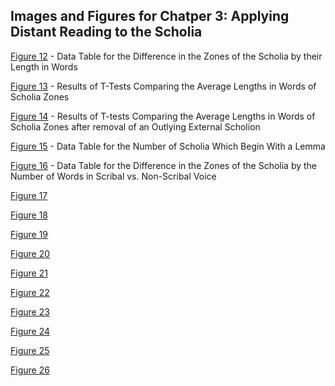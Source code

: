 ## Images and Figures for Chatper 3: Applying Distant Reading to the Scholia ##

[Figure 12](https://github.com/cjschu17/Thesis2016-2017/blob/master/Appendix/Chapter3/Images/Fig12.png) - Data Table for the Difference in the Zones of the Scholia by their Length in Words

[Figure 13](https://github.com/cjschu17/Thesis2016-2017/blob/master/Appendix/Chapter3/Images/Fig13.png) - Results of T-Tests Comparing the Average Lengths in Words of Scholia Zones

[Figure 14](https://github.com/cjschu17/Thesis2016-2017/blob/master/Appendix/Chapter3/Images/Fig14.png) - Results of T-tests Comparing the Average Lengths in Words of Scholia Zones after removal of an Outlying External Scholion

[Figure 15](https://github.com/cjschu17/Thesis2016-2017/blob/master/Appendix/Chapter3/Images/Fig15.png) - Data Table for the Number of Scholia Which Begin With a Lemma

[Figure 16](https://github.com/cjschu17/Thesis2016-2017/blob/master/Appendix/Chapter3/Images/Fig16.png) - Data Table for the Difference in the Zones of the Scholia by the Number of Words in Scribal vs. Non-Scribal Voice

[Figure 17](https://github.com/cjschu17/Thesis2016-2017/blob/master/Appendix/Chapter3/Images/Fig17.png)

[Figure 18](https://github.com/cjschu17/Thesis2016-2017/blob/master/Appendix/Chapter3/Images/Fig18.png)

[Figure 19](https://github.com/cjschu17/Thesis2016-2017/blob/master/Appendix/Chapter3/Images/Fig19.png)

[Figure 20](https://github.com/cjschu17/Thesis2016-2017/blob/master/Appendix/Chapter3/Images/Fig20.png)

[Figure 21](https://github.com/cjschu17/Thesis2016-2017/blob/master/Appendix/Chapter3/Images/Fig21.png)

[Figure 22](https://github.com/cjschu17/Thesis2016-2017/blob/master/Appendix/Chapter3/Images/Fig22.png)

[Figure 23](https://github.com/cjschu17/Thesis2016-2017/blob/master/Appendix/Chapter3/Images/Fig23.png)

[Figure 24](https://github.com/cjschu17/Thesis2016-2017/blob/master/Appendix/Chapter3/Images/Fig24.png)

[Figure 25](https://github.com/cjschu17/Thesis2016-2017/blob/master/Appendix/Chapter3/Images/Fig25.png)

[Figure 26](https://github.com/cjschu17/Thesis2016-2017/blob/master/Appendix/Chapter3/Images/Fig26.png)
